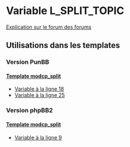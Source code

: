 # Variable L_SPLIT_TOPIC
[Explication sur le forum des forums](http://forum.forumactif.com/t294113-listing-des-variables#L_SPLIT_TOPIC)

## Utilisations dans les templates

### Version PunBB

#### [Template modcp_split](punbb/modcp_split.md)
* [Variable à la ligne 18](../punbb/modcp_split.tpl#L18)
* [Variable à la ligne 25](../punbb/modcp_split.tpl#L25)

### Version phpBB2

#### [Template modcp_split](subsilver/modcp_split.md)
* [Variable à la ligne 9](../subsilver/modcp_split.tpl#L9)